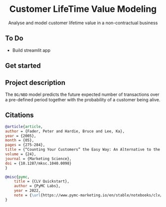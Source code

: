 <h1 align="center">
    Customer LifeTime Value Modeling
</br>
</h1>

<p align="center">
    Analyse and model customer lifetime value in a non-contractual business
</p>

## To Do

- Build streamlit app

## Get started



## Project description

The `BG/NBD` model predicts the future expected number of transactions over a pre-defined period
together with the probability of a customer being alive.

## Citations

```bib
@article{article,
author = {Fader, Peter and Hardie, Bruce and Lee, Ka},
year = {2005},
month = {05},
pages = {275-284},
title = {“Counting Your Customers” the Easy Way: An Alternative to the Pareto/NBD Model},
volume = {24},
journal = {Marketing Science},
doi = {10.1287/mksc.1040.0098}
}

@misc{pymc,
    title = {CLV Quickstart},
    author = {PyMC Labs},
    year = 2022,
    note = {\url{https://www.pymc-marketing.io/en/stable/notebooks/clv/clv_quickstart.html} [Accessed: (Use the date of access)]}
}
```
